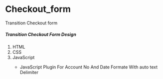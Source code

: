 # Checkout_form
Transition Checkout form
<h5>Transition Checkout Form Design</h5>
<ol>
<li>HTML</li>
<li>CSS</li>
 <li>JavaScript</li>
  <ul>
  <li>JavaScript Plugin For Account No And Date Formate With auto text Delimiter</li>
  <ul>
</ol>
